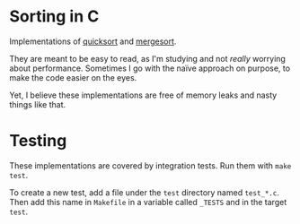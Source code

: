 Sorting in C
============

Implementations of [quicksort](http://en.wikipedia.org/wiki/Quicksort) and [mergesort](http://en.wikipedia.org/wiki/Merge_sort).

They are meant to be easy to read, as I'm studying and not _really_ worrying about performance. Sometimes I go with the naïve approach on purpose, to make the code easier on the eyes.

Yet, I believe these implementations are free of memory leaks and nasty things like that.

Testing
=======

These implementations are covered by integration tests. Run them with `make test`.

To create a new test, add a file under the `test` directory named `test_*.c`. Then add this name in `Makefile` in a variable called `_TESTS` and in the target `test`.
